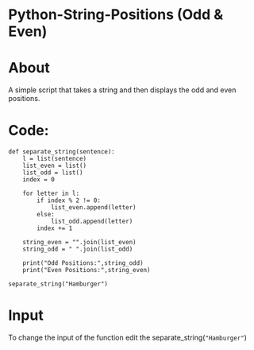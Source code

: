 # Python-String-Positions (Odd & Even)
# About
A simple script that takes a string and then displays the odd and even positions. 
# Code:
```
def separate_string(sentence):
    l = list(sentence)
    list_even = list()
    list_odd = list()
    index = 0

    for letter in l:
        if index % 2 != 0:
            list_even.append(letter)
        else:
            list_odd.append(letter)
        index += 1

    string_even = "".join(list_even)
    string_odd = " ".join(list_odd)

    print("Odd Positions:",string_odd)
    print("Even Positions:",string_even)
    
separate_string("Hamburger")
```
# Input
To change the input of the function edit the separate_string(``"Hamburger"``)
